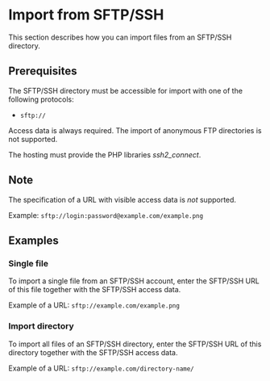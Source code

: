 # Import from SFTP/SSH

This section describes how you can import files from an SFTP/SSH directory.

## Prerequisites

The SFTP/SSH directory must be accessible for import with one of the following protocols:

* `sftp://`

Access data is always required. The import of anonymous FTP directories is not supported.

The hosting must provide the PHP libraries _ssh2_connect_.

## Note

The specification of a URL with visible access data is _not_ supported.

Example: `sftp://login:password@example.com/example.png`

## Examples

### Single file

To import a single file from an SFTP/SSH account, enter the SFTP/SSH URL of this file together with the SFTP/SSH access data.

Example of a URL: `sftp://example.com/example.png`

### Import directory

To import all files of an SFTP/SSH directory, enter the SFTP/SSH URL of this directory together with the SFTP/SSH access data.

Example of a URL: `sftp://example.com/directory-name/`
